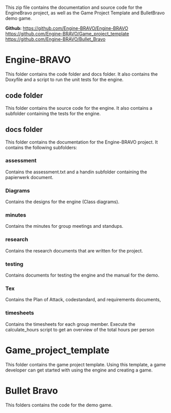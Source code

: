 This zip file contains the documentation and source code for the EngineBravo project, as well as the Game Project Template and BulletBravo demo game.

**Github:**
https://github.com/Engine-BRAVO/Engine-BRAVO
https://github.com/Engine-BRAVO/Game_project_template
https://github.com/Engine-BRAVO/Bullet_Bravo

# Engine-BRAVO
This folder contains the code folder and docs folder.
It also contains the Doxyfile and a script to run the unit tests for the engine.

## code folder
This folder contains the source code for the engine.
It also contains a subfolder containing the tests for the engine.

## docs folder
This folder contains the documentation for the Engine-BRAVO project.
It contains the following subfolders:

### assessment
Contains the assessment.txt and a handin subfolder containing the papierwerk document.

### Diagrams
Contains the designs for the engine (Class diagrams).

### minutes
Contains the minutes for group meetings and standups.

### research
Contains the research documents that are written for the project.

### testing
Contains documents for testing the engine and the manual for the demo.

### Tex
Contains the Plan of Attack, codestandard, and requirements documents,

### timesheets
Contains the timesheets for each group member.
Execute the calculate_hours script to get an overview of the total hours per person

# Game_project_template
This folder contains the game project template.
Using this template, a game developer can get started with using the engine and creating a game.

# Bullet Bravo
This folders contains the code for the demo game.






